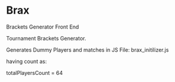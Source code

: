 # Brax
Brackets Generator Front End

Tournament Brackets Generator.

Generates Dummy Players and matches in JS File: brax_initilizer.js

having count as:

totalPlayersCount = 64
